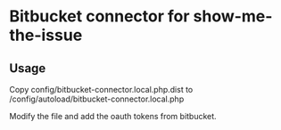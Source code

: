 # Bitbucket connector for show-me-the-issue
## Usage
Copy config/bitbucket-connector.local.php.dist to /config/autoload/bitbucket-connector.local.php

Modify the file and add the oauth tokens from bitbucket.
